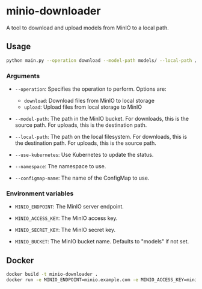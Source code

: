 # minio-downloader

A tool to download and upload models from MinIO to a local path.

## Usage

```bash
python main.py --operation download --model-path models/ --local-path /data/models-registry
```

### Arguments

- `--operation`: Specifies the operation to perform. Options are:
  - `download`: Download files from MinIO to local storage
  - `upload`: Upload files from local storage to MinIO

- `--model-path`: The path in the MinIO bucket. For downloads, this is the source path. For uploads, this is the destination path.

- `--local-path`: The path on the local filesystem. For downloads, this is the destination path. For uploads, this is the source path.

- `--use-kubernetes`: Use Kubernetes to update the status.

- `--namespace`: The namespace to use.

- `--configmap-name`: The name of the ConfigMap to use.

### Environment variables

- `MINIO_ENDPOINT`: The MinIO server endpoint.

- `MINIO_ACCESS_KEY`: The MinIO access key.

- `MINIO_SECRET_KEY`: The MinIO secret key.

- `MINIO_BUCKET`: The MinIO bucket name. Defaults to "models" if not set.


## Docker

```bash
docker build -t minio-downloader .
docker run -e MINIO_ENDPOINT=minio.example.com -e MINIO_ACCESS_KEY=minio -e MINIO_SECRET_KEY=minio123 -e MINIO_BUCKET=models -v /data/models-registry:/data/models-registry minio-downloader --operation download --model-path models/ --local-path /data/models-registry
```
